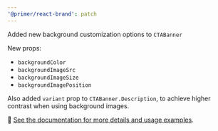 ```yaml
---
'@primer/react-brand': patch
---
```


Added new background customization options to `CTABanner`

New props:

- `backgroundColor`
- `backgroundImageSrc`
- `backgroundImageSize`
- `backgroundImagePosition`

Also added `variant` prop to `CTABanner.Description`, to achieve higher contrast when using background images.

:link: [See the documentation for more details and usage examples](https://primer.style/brand/components/CTABanner/react/).

